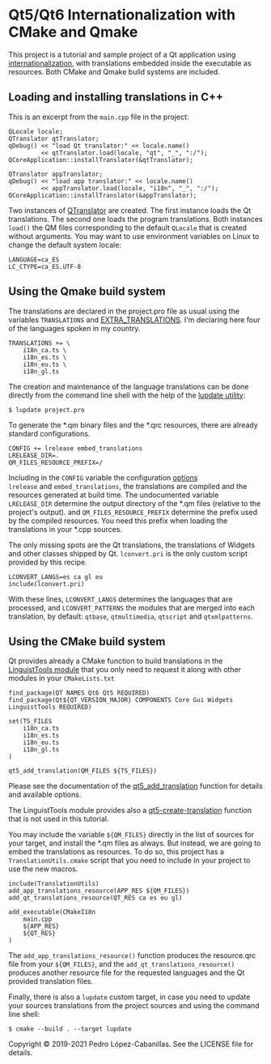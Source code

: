 # Qt5/Qt6 Internationalization with CMake and Qmake

This project is a tutorial and sample project of a Qt application using 
[internationalization](https://doc.qt.io/qt-5/internationalization.html), 
with translations embedded inside the executable as resources. Both CMake and Qmake build systems are included.

## Loading and installing translations in C++

This is an excerpt from the `main.cpp` file in the project:

    QLocale locale;
    QTranslator qtTranslator;
    qDebug() << "load Qt translator:" << locale.name()
             << qtTranslator.load(locale, "qt", "_", ":/");
    QCoreApplication::installTranslator(&qtTranslator);

    QTranslator appTranslator;
    qDebug() << "load app translator:" << locale.name()
             << appTranslator.load(locale, "i18n", "_", ":/");
    QCoreApplication::installTranslator(&appTranslator);

Two instances of [QTranslator](https://doc.qt.io/qt-5/qtranslator.html) are created. 
The first instance loads the Qt translations. The second one loads the program 
translations. Both instances `load()` the QM files corresponding to the default `QLocale` 
that is created without arguments. You may want to use environment variables on Linux to change the 
default system locale:

    LANGUAGE=ca_ES
    LC_CTYPE=ca_ES.UTF-8

## Using the Qmake build system

The translations are declared in the project.pro file as usual using the variables `TRANSLATIONS` and 
[EXTRA_TRANSLATIONS](https://doc.qt.io/qt-5/qmake-variable-reference.html#extra-translations). 
I'm declaring here four of the languages spoken in my country.

    TRANSLATIONS += \
        i18n_ca.ts \
        i18n_es.ts \
        i18n_eu.ts \
        i18n_gl.ts

The creation and maintenance of the language translations can be done directly from the command line 
shell with the help of the [lupdate utility](https://doc.qt.io/qt-5/linguist-manager.html):

    $ lupdate project.pro

To generate the *.qm binary files and the *.qrc resources, there are already standard configurations.

    CONFIG += lrelease embed_translations
    LRELEASE_DIR=.
    QM_FILES_RESOURCE_PREFIX=/
    
Including in the `CONFIG` variable the configuration 
[options](https://doc.qt.io/qt-5/qmake-variable-reference.html#config)  
`lrelease` and `embed_translations`, the translations are compiled and the resources generated at build time.
The undocumented variable `LRELEASE_DIR` determine the output directory of the *.qm files 
(relative to the project's output). and `QM_FILES_RESOURCE_PREFIX` determine the prefix used by 
the compiled resources. You need this prefix when loading the translations in your *.cpp sources.

The only missing spots are the Qt translations, the translations of Widgets 
and other classes shipped by Qt. `lconvert.pri` is the only custom script 
provided by this recipe.

    LCONVERT_LANGS=es ca gl eu
    include(lconvert.pri)

With these lines, `LCONVERT_LANGS` determines the languages that are processed, 
and `LCONVERT_PATTERNS` the modules that are merged into each translation, 
by default: `qtbase`, `qtmultimedia`, `qtscript` and `qtxmlpatterns`.

## Using the CMake build system

Qt provides already a CMake function to build translations in the 
[LinguistTools module](https://doc.qt.io/qt-5/cmake-command-reference.html#qt5-linguisttools)
that you only need to request it along with other modules in your `CMakeLists.txt`

    find_package(QT NAMES Qt6 Qt5 REQUIRED)
    find_package(Qt${QT_VERSION_MAJOR} COMPONENTS Core Gui Widgets LinguistTools REQUIRED)

    set(TS_FILES
        i18n_ca.ts
        i18n_es.ts
        i18n_eu.ts
        i18n_gl.ts
    )

    qt5_add_translation(QM_FILES ${TS_FILES})

Please see the documentation of the 
[qt5_add_translation](https://doc.qt.io/qt-5/qtlinguist-cmake-qt5-add-translation.html)
function for details and available options.

The LinguistTools module provides also a 
[qt5-create-translation](https://doc.qt.io/qt-5/qtlinguist-cmake-qt5-create-translation.html)
function that is not used in this tutorial.

You may include the variable `${QM_FILES}` directly in the list of sources for your target, 
and install the *.qm files as always. But instead, we are going to embed the translations 
as resources. To do so, this project has a `TranslationUtils.cmake` script that you need to 
include in your project to use the new macros.

    include(TranslationUtils)
    add_app_translations_resource(APP_RES ${QM_FILES})
    add_qt_translations_resource(QT_RES ca es eu gl)

    add_executable(CMakeI18n
        main.cpp
        ${APP_RES}
        ${QT_RES}
    )

The `add_app_translations_resource()` function produces the resource.qrc file from your 
`${QM_FILES}`, and the `add_qt_translations_resource()` produces another resource file for the
requested languages and the Qt provided translation files.

Finally, there is also a `lupdate` custom target, in case you need to update your sources
translations from the project sources and using the command line shell:

    $ cmake --build . --target lupdate

Copyright © 2019-2021 Pedro López-Cabanillas.  See the LICENSE file for details.
